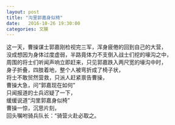 ```yaml
---
layout: post
title: "沟里郭嘉身似椅"
date:   2016-10-26 19:30:00
categories: 文膜
---
```


这一天，曹操谋士郭嘉刚检视完三军，浑身疲倦的回到自己的大营，<br/>
没成想因为身体过度虚弱，半路竟体力不支倒入战士们挖的壕沟之中，<br/>
周围的将士们听闻声响立即赶来，只见郭嘉跌入两尺宽的壕沟中时，<br/>
身子折叠，四肢着地，整个人被弯折成了椅子状，<br/>
将士不敢贸然营救，只派人赶紧禀告曹操，<br/>
曹操大急，问“郭嘉现在如何”<br/>
只闻报道的士兵迟疑了一下，<br/>
缓缓说道“沟里郭嘉身似椅”<br/>
曹操一惊，沉思片刻，<br/>
回头嘱咐骑兵队长：“骑营火赴必取之。<br/>
<br/>


